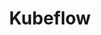 ---
layout: posts_by_category
categories: kubeflow
title: Kubeflow
permalink: /category/kubeflow
---